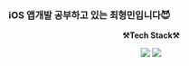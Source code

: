 ### iOS 앱개발 공부하고 있는 최형민입니다😈

<p align="center">
    <Strong>⚒️Tech Stack⚒️</Strong><br>
</p>

<p align="center" display="inline-block">
    <img src="https://img.shields.io/badge/swift-F05138?style=for-the-badge&logo=swift&logoColor=white"> 
    <img src="https://img.shields.io/badge/java-007396?style=for-the-badge&logo=java&logoColor=white"> 
</p><br>
